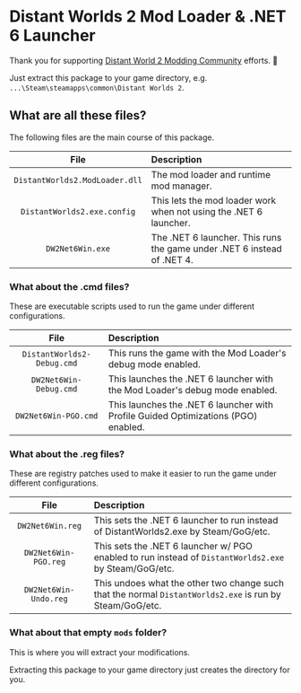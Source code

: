 # Distant Worlds 2 Mod Loader & .NET 6 Launcher

Thank you for supporting [Distant World 2 Modding Community](https://github.com/DW2MC) efforts. :slightly_smiling_face:

Just extract this package to your game directory, e.g. `...\Steam\steamapps\common\Distant Worlds 2`.


## What are all these files?

The following files are the main course of this package.

|              File              | Description                                                                   |
|:------------------------------:|:------------------------------------------------------------------------------|
| `DistantWorlds2.ModLoader.dll` | The mod loader and runtime mod manager.                                       |
|  `DistantWorlds2.exe.config`   | This lets the mod loader work when not using the .NET 6 launcher.             |
|        `DW2Net6Win.exe`        | The .NET 6 launcher. This runs the game under .NET 6 instead of .NET 4.       |


### What about the .cmd files?

These are executable scripts used to run the game under different configurations.

|            File            | Description                                                                        |
|:--------------------------:|:-----------------------------------------------------------------------------------|
| `DistantWorlds2-Debug.cmd` | This runs the game with the Mod Loader's debug mode enabled.                       |
|   `DW2Net6Win-Debug.cmd`   | This launches the .NET 6 launcher with the Mod Loader's debug mode enabled.        |
|    `DW2Net6Win-PGO.cmd`    | This launches the .NET 6 launcher with Profile Guided Optimizations (PGO) enabled. |


### What about the .reg files?

These are registry patches used to make it easier to run the game under different configurations.

|         File          | Description                                                                                              |
|:---------------------:|:---------------------------------------------------------------------------------------------------------|
|   `DW2Net6Win.reg`    | This sets the .NET 6 launcher to run instead of DistantWorlds2.exe by Steam/GoG/etc.                     |
| `DW2Net6Win-PGO.reg`  | This sets the .NET 6 launcher w/ PGO enabled to run instead of `DistantWorlds2.exe` by Steam/GoG/etc.    |
| `DW2Net6Win-Undo.reg` | This undoes what the other two change such that the normal `DistantWorlds2.exe` is run by Steam/GoG/etc. |


### What about that empty `mods` folder?

This is where you will extract your modifications.

Extracting this package to your game directory just creates the directory for you.

